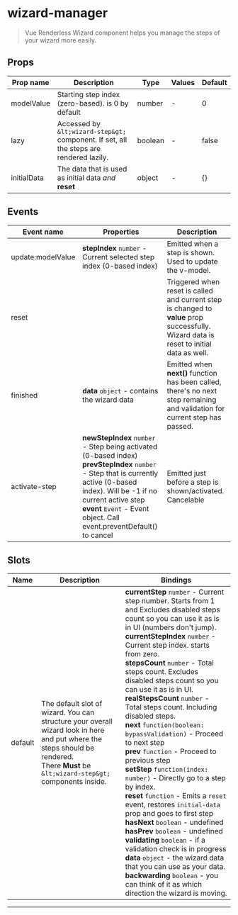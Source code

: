 # wizard-manager

> Vue Renderless Wizard component helps you manage the steps of your wizard more easily.

## Props

| Prop name   | Description                                                                             | Type    | Values | Default |
| ----------- | --------------------------------------------------------------------------------------- | ------- | ------ | ------- |
| modelValue  | Starting step index (zero-based). is 0 by default                                       | number  | -      | 0       |
| lazy        | Accessed by `&lt;wizard-step&gt;` component. If set, all the steps are rendered lazily. | boolean | -      | false   |
| initialData | The data that is used as initial data _and_ **reset**                                   | object  | -      | {}      |

## Events

| Event name        | Properties                                                                                                                                                                                                                                                        | Description                                                                                                                              |
| ----------------- | ----------------------------------------------------------------------------------------------------------------------------------------------------------------------------------------------------------------------------------------------------------------- | ---------------------------------------------------------------------------------------------------------------------------------------- |
| update:modelValue | **stepIndex** `number` - Current selected step index (0-based index)                                                                                                                                                                                              | Emitted when a step is shown. Used to update the v-model.                                                                                |
| reset             |                                                                                                                                                                                                                                                                   | Triggered when reset is called and current step is changed to **value** prop successfully. Wizard data is reset to initial data as well. |
| finished          | **data** `object` - contains the wizard data                                                                                                                                                                                                                      | Emitted when **next()** function has been called, there's no next step remaining and validation for current step has passed.             |
| activate-step     | **newStepIndex** `number` - Step being activated (0-based index)<br/>**prevStepIndex** `number` - Step that is currently active (0-based index). Will be -1 if no current active step<br/>**event** `Event` - Event object. Call event.preventDefault() to cancel | Emitted just before a step is shown/activated. Cancelable                                                                                |

## Slots

| Name    | Description                                                                                                                                                                               | Bindings                                                                                                                                                                                                                                                                                                                                                                                                                                                                                                                                                                                                                                                                                                                                                                                                                                                                                                                                                                                                                                                      |
| ------- | ----------------------------------------------------------------------------------------------------------------------------------------------------------------------------------------- | ------------------------------------------------------------------------------------------------------------------------------------------------------------------------------------------------------------------------------------------------------------------------------------------------------------------------------------------------------------------------------------------------------------------------------------------------------------------------------------------------------------------------------------------------------------------------------------------------------------------------------------------------------------------------------------------------------------------------------------------------------------------------------------------------------------------------------------------------------------------------------------------------------------------------------------------------------------------------------------------------------------------------------------------------------------- |
| default | The default slot of wizard. You can structure your overall wizard look in here and put where the steps should be rendered.<br/>There **Must** be `&lt;wizard-step&gt;` components inside. | **currentStep** `number` - Current step number. Starts from 1 and Excludes disabled steps count so you can use it as is in UI (numbers don't jump).<br/>**currentStepIndex** `number` - Current step index. starts from zero.<br/>**stepsCount** `number` - Total steps count. Excludes disabled steps count so you can use it as is in UI.<br/>**realStepsCount** `number` - Total steps count. Including disabled steps.<br/>**next** `function(boolean: bypassValidation)` - Proceed to next step<br/>**prev** `function` - Proceed to previous step<br/>**setStep** `function(index: number)` - Directly go to a step by index.<br/>**reset** `function` - Emits a `reset` event, restores `initial-data` prop and goes to first step<br/>**hasNext** `boolean` - undefined<br/>**hasPrev** `boolean` - undefined<br/>**validating** `boolean` - if a validation check is in progress<br/>**data** `object` - the wizard data that you can use as your data.<br/>**backwarding** `boolean` - you can think of it as which direction the wizard is moving. |

---
